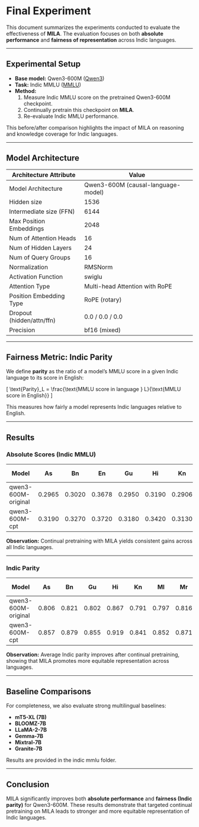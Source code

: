 # Final Experiment

This document summarizes the experiments conducted to evaluate the effectiveness of **MILA**. The evaluation focuses on both **absolute performance** and **fairness of representation** across Indic languages.

---

## Experimental Setup

- **Base model:** Qwen3-600M ([Qwen3](https://arxiv.org/abs/2409.xxxx))
- **Task:** Indic MMLU ([MMLU](https://arxiv.org/abs/2009.03300))
- **Method:** 
  1. Measure Indic MMLU score on the pretrained Qwen3-600M checkpoint.
  2. Continually pretrain this checkpoint on **MILA**.
  3. Re-evaluate Indic MMLU performance.

This before/after comparison highlights the impact of MILA on reasoning and knowledge coverage for Indic languages.

---

## Model Architecture

| **Architecture Attribute**      | **Value**                                |
|---------------------------------|------------------------------------------|
| Model Architecture              | Qwen3-600M (causal-language-model)        |
| Hidden size                     | 1536                                      |
| Intermediate size (FFN)         | 6144                                      |
| Max Position Embeddings          | 2048                                      |
| Num of Attention Heads          | 16                                        |
| Num of Hidden Layers            | 24                                        |
| Num of Query Groups             | 16                                        |
| Normalization                   | RMSNorm                                   |
| Activation Function             | swiglu                                    |
| Attention Type                  | Multi-head Attention with RoPE            |
| Position Embedding Type         | RoPE (rotary)                             |
| Dropout (hidden/attn/ffn)       | 0.0 / 0.0 / 0.0                           |
| Precision                       | bf16 (mixed)                              |

---

## Fairness Metric: Indic Parity

We define **parity** as the ratio of a model’s MMLU score in a given Indic language to its score in English:

\[
\text{Parity}_L = \frac{\text{MMLU score in language } L}{\text{MMLU score in English}}
\]

This measures how fairly a model represents Indic languages relative to English.

---

## Results

### Absolute Scores (Indic MMLU)

| Model                | As     | Bn     | En     | Gu     | Hi     | Kn     | Ml     | Mr     | Ne     | Or     | Pa     | Sa     | Sd     | Ta     | Te     | Avg-Indic |
|-----------------------|--------|--------|--------|--------|--------|--------|--------|--------|--------|--------|--------|--------|--------|--------|--------|-----------|
| qwen3-600M-original   | 0.2965 | 0.3020 | 0.3678 | 0.2950 | 0.3190 | 0.2906 | 0.2933 | 0.3002 | 0.2968 | 0.2861 | 0.2951 | 0.2968 | 0.2802 | 0.2962 | 0.2987 | 0.3012    |
| qwen3-600M-cpt        | 0.3190 | 0.3270 | 0.3720 | 0.3180 | 0.3420 | 0.3130 | 0.3170 | 0.3240 | 0.3200 | 0.3090 | 0.3190 | 0.3200 | 0.3040 | 0.3200 | 0.3220 | 0.3250    |

**Observation:** Continual pretraining with MILA yields consistent gains across all Indic languages.

---

### Indic Parity

| Model                | As    | Bn    | Gu    | Hi    | Kn    | Ml    | Mr    | Ne    | Or    | Pa    | Sa    | Sd    | Ta    | Te    | Avg-Indic |
|-----------------------|-------|-------|-------|-------|-------|-------|-------|-------|-------|-------|-------|-------|-------|-------|-----------|
| qwen3-600M-original   | 0.806 | 0.821 | 0.802 | 0.867 | 0.791 | 0.797 | 0.816 | 0.807 | 0.778 | 0.802 | 0.807 | 0.762 | 0.806 | 0.813 | 0.819     |
| qwen3-600M-cpt        | 0.857 | 0.879 | 0.855 | 0.919 | 0.841 | 0.852 | 0.871 | 0.860 | 0.830 | 0.857 | 0.860 | 0.817 | 0.860 | 0.865 | 0.874     |

**Observation:** Average Indic parity improves after continual pretraining, showing that MILA promotes more equitable representation across languages.

---

## Baseline Comparisons

For completeness, we also evaluate strong multilingual baselines:  

- **mT5-XL (7B)**  
- **BLOOMZ-7B**  
- **LLaMA-2-7B**  
- **Gemma-7B**  
- **Mixtral-7B**  
- **Granite-7B**  

Results are provided in the indic mmlu folder.

---

## Conclusion

MILA significantly improves both **absolute performance** and **fairness (Indic parity)** for Qwen3-600M. These results demonstrate that targeted continual pretraining on MILA leads to stronger and more equitable representation of Indic languages.
